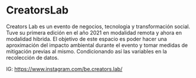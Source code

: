 # CreatorsLab
Creators Lab es un evento de negocios, tecnologia y transformación social. Tuve su primera edición en el año 2021 en modalidad remota y ahora en modalidad hibrida.
El objetivo de este espacio es poder hacer una aproximación del impacto ambiental durante el evento y tomar medidas de mitigación previas al mismo. Condicionando así las variables en la recolección de datos.

IG: https://www.instagram.com/be.creators.lab/
